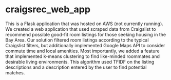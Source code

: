 # craigsrec_web_app
This is a Flask application that was hosted on AWS (not currently running). We created a web application that used scraped data from Craigslist to recommend possible good-fit room listings for those seeking housing in the Bay Area. Our solution filtered room listings according to the typical Craigslist filters, but additionally implemented Google Maps API to consider commute time and local amenities. Most importantly, we added a feature that implemented k-means clustering to find like-minded roommates and desirable living environments. This algorithm used TFIDF on the listing descriptions and a description entered by the user to find potential matches.
